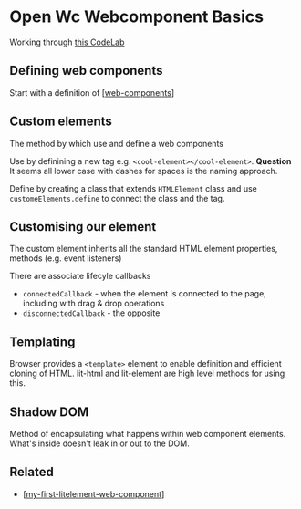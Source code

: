 # Open Wc Webcomponent Basics

Working through [this CodeLab](https://open-wc.org/codelabs/basics/web-components.html?index=/codelabs/#0)

## Defining web components

Start with a definition of [[web-components]]

## Custom elements

The method by which use and define a web components

Use by definining a new tag e.g. ```<cool-element></cool-element>```. **Question** It seems all lower case with dashes for spaces is the naming approach.

Define by creating a class that extends ```HTMLElement``` class and use ```customeElements.define``` to connect the class and the tag.

## Customising our element

The custom element inherits all the standard HTML element properties, methods (e.g. event listeners)

There are associate lifecyle callbacks

- ```connectedCallback``` - when the element is connected to the page, including with drag & drop operations
- ```disconnectedCallback``` - the opposite

## Templating

Browser provides a ```<template>``` element to enable definition and efficient cloning of HTML. lit-html and lit-element are high level methods for using this.

## Shadow DOM

Method of encapsulating what happens within web component elements. What's inside doesn't leak in or out to the DOM.

## Related

- [[my-first-litelement-web-component]]

[//begin]: # "Autogenerated link references for markdown compatibility"
[web-components]: web-components "Web Components"
[my-first-litelement-web-component]: my-first-litelement-web-component "My First LitElement Web Component"
[//end]: # "Autogenerated link references"
